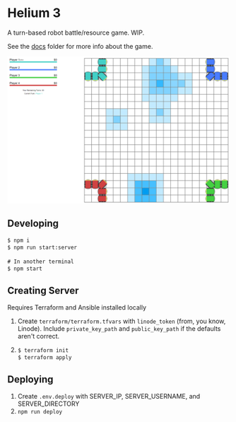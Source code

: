 # Helium 3

A turn-based robot battle/resource game. WIP.

See the [docs](./docs) folder for more info about the game.

![Game Screenshot](./docs/images/game.png)

## Developing

```
$ npm i
$ npm run start:server

# In another terminal
$ npm start
```

## Creating Server

Requires Terraform and Ansible installed locally

1. Create `terraform/terraform.tfvars` with `linode_token` (from, you know,
   Linode). Include `private_key_path` and `public_key_path` if the defaults
   aren't correct.
2. ```
   $ terraform init
   $ terraform apply
   ```

## Deploying

1. Create `.env.deploy` with SERVER_IP, SERVER_USERNAME, and SERVER_DIRECTORY
2. `npm run deploy`
